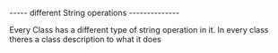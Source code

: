 -----    different String operations --------------

Every Class has a different type of string operation in it.
In every class theres a class description to what it does
